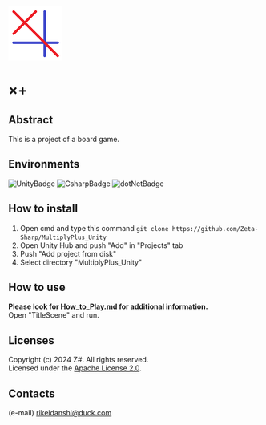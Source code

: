 ![icon](https://github.com/Zeta-Sharp/MultiplyPlus_Unity/blob/master/Pictures/MultiplyPlus_icon.png)
# ×+  
## Abstract  
This is a project of a board game.
## Environments  
![UnityBadge](https://img.shields.io/badge/Unity-6000.1-%23FFFFFF?logo=unity)
![CsharpBadge](https://img.shields.io/badge/C%23-9.0-%23512BD4?logo=csharp)
![dotNetBadge](https://img.shields.io/badge/.NET_Mono-6.13.0-%23512BD4?logo=dotnet)
## How to install  
1. Open cmd and type this command `git clone https://github.com/Zeta-Sharp/MultiplyPlus_Unity`
2. Open Unity Hub and push "Add" in "Projects" tab
3. Push "Add project from disk"
4. Select directory "MultiplyPlus_Unity"
## How to use  
**Please look for [How_to_Play.md](https://github.com/Zeta-Sharp/MultiplyPlus_Unity/blob/master/How_to_Play.md) for additional information.**    
Open "TitleScene" and run.  
## Licenses  
Copyright (c) 2024 Ζ#. All rights reserved.  
Licensed under the [Apache License 2.0](https://github.com/Zeta-Sharp/MultiplyPlus_Unity/blob/master/LICENSE).  
## Contacts  
(e-mail) rikeidanshi@duck.com
